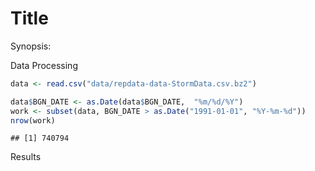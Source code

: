 Title
========================================================


Synopsis:

Data Processing

```r
data <- read.csv("data/repdata-data-StormData.csv.bz2")
```



```r
data$BGN_DATE <- as.Date(data$BGN_DATE,  "%m/%d/%Y")
work <- subset(data, BGN_DATE > as.Date("1991-01-01", "%Y-%m-%d"))
nrow(work)
```

```
## [1] 740794
```

Results

